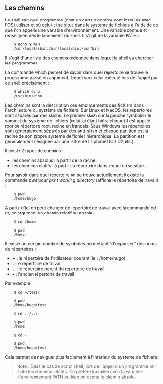 ## Les chemins

Le shell sait quel programme (dont un certain nombre sont installés avec l'OS) utiliser et où celui-ci se situe dans le système
de fichiers à l'aide de ce que l'on appelle une variable d'environnement. Une variable connue et renseignée dès le lancement du
shell. Il s'agit de la variable PATH :
```bash,ignore
    $ echo $PATH
    /usr/local/sbin:/usr/local/bin:/usr/bin
```
Il s'agit d'une liste des chemins ordonnée dans lequel le shell va chercher les programmes.

La commande which permet de savoir dans quel répertoire se trouve le programme passé en argument, lequel sera celui exécuté lors
de l'appel par ce shell précisément :
```bash,ignore
    $ which echo
    /usr/bin/echo
```
Les chemins sont la description des emplacements des fichiers dans l'architecture du système de fichiers. Sur Linux et MacOS,
les répertoires sont séparés par des slashs. Le premier slash sur la gauche symbolise le sommet du système de fichiers (celui-ci
étant hiérarchique) il est appelé root ou répertoire root, racine en français. Sous Windows les répertoires sont généralement
séparés par des anti-slash et chaque partition est la racine de son propre système de fichier hiérarchique. La partition est
généralement désignée par une lettre de l'alphabet (C:\ D:\ etc.).

Il existe 2 types de chemins :

- les chemins absolus : à partir de la racine.
- les chemins relatifs : à partir du répertoire dans lequel on se situe.

Pour savoir dans quel répertoire on se trouve actuellement il existe la commande *pwd* pour *print working directory* (affiche
le répertoire de travail) :
```bash,ignore
    $ pwd
    /home/hugo
```
A partir d'ici on peut changer de répertoire de travail avec la commande cd et, en argument un chemin relatif ou absolu :
```bash,ignore
    $ cd /home

    $ pwd
    /home
```
Il existe un certain nombre de symboles permettant "d'expanser" des noms de répertoires :

- **~** : le répertoire de l'utilisateur courant (ie : /home/hugo)
- **.** : le répertoire de travail
- **..** : le répertoire parent du répertoire de travail
- **-** : l'ancien répertoire de travail

Par exemple :
```bash,ignore
    $ cd ~/test/

    $ pwd
    /home/hugo/test

    $ cd ../../

    $ pwd
    /home

    $ cd -

    $ pwd
    /home/hugo/test
```
Cela permet de naviguer plus facilement à l'intérieur du système de fichiers.

> Note : Dans le cas de script shell, lors de l'appel d'un programme on évite les chemins relatifs. On préfère travailler avec
la variable d'environnement PATH ou bien on donne le chemin absolu.
